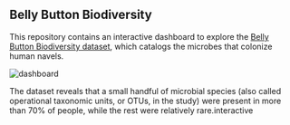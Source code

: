 ##  Belly Button Biodiversity

This repository contains an interactive dashboard to explore the [Belly Button Biodiversity dataset](http://robdunnlab.com/projects/belly-button-biodiversity/), which catalogs the microbes that colonize human navels.

![dashboard](https://github.com/jmguzman1/plotly-visualizations/blob/main/Images/dashboard.png)

The dataset reveals that a small handful of microbial species (also called operational taxonomic units, or OTUs, in the study) were present in more than 70% of people, while the rest were relatively rare.interactive

